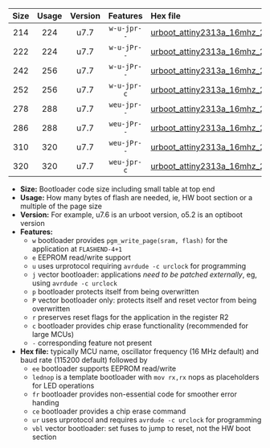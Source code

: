 |Size|Usage|Version|Features|Hex file|
|:-:|:-:|:-:|:-:|:--|
|214|224|u7.7|`w-u-jpr--`|[urboot_attiny2313a_16mhz_250000bps_lednop_ur_vbl.hex](https://raw.githubusercontent.com/stefanrueger/urboot.hex/main/mcus/attiny2313a/fcpu_16mhz/250000_bps/urboot_attiny2313a_16mhz_250000bps_lednop_ur_vbl.hex)|
|222|224|u7.7|`w-u-jPr--`|[urboot_attiny2313a_16mhz_250000bps_ur_vbl.hex](https://raw.githubusercontent.com/stefanrueger/urboot.hex/main/mcus/attiny2313a/fcpu_16mhz/250000_bps/urboot_attiny2313a_16mhz_250000bps_ur_vbl.hex)|
|242|256|u7.7|`w-u-jPr--`|[urboot_attiny2313a_16mhz_250000bps_lednop_fr_ur_vbl.hex](https://raw.githubusercontent.com/stefanrueger/urboot.hex/main/mcus/attiny2313a/fcpu_16mhz/250000_bps/urboot_attiny2313a_16mhz_250000bps_lednop_fr_ur_vbl.hex)|
|252|256|u7.7|`w-u-jpr-c`|[urboot_attiny2313a_16mhz_250000bps_lednop_fr_ce_ur_vbl.hex](https://raw.githubusercontent.com/stefanrueger/urboot.hex/main/mcus/attiny2313a/fcpu_16mhz/250000_bps/urboot_attiny2313a_16mhz_250000bps_lednop_fr_ce_ur_vbl.hex)|
|278|288|u7.7|`weu-jpr--`|[urboot_attiny2313a_16mhz_250000bps_ee_lednop_ur_vbl.hex](https://raw.githubusercontent.com/stefanrueger/urboot.hex/main/mcus/attiny2313a/fcpu_16mhz/250000_bps/urboot_attiny2313a_16mhz_250000bps_ee_lednop_ur_vbl.hex)|
|286|288|u7.7|`weu-jPr--`|[urboot_attiny2313a_16mhz_250000bps_ee_ur_vbl.hex](https://raw.githubusercontent.com/stefanrueger/urboot.hex/main/mcus/attiny2313a/fcpu_16mhz/250000_bps/urboot_attiny2313a_16mhz_250000bps_ee_ur_vbl.hex)|
|310|320|u7.7|`weu-jPr--`|[urboot_attiny2313a_16mhz_250000bps_ee_lednop_fr_ur_vbl.hex](https://raw.githubusercontent.com/stefanrueger/urboot.hex/main/mcus/attiny2313a/fcpu_16mhz/250000_bps/urboot_attiny2313a_16mhz_250000bps_ee_lednop_fr_ur_vbl.hex)|
|320|320|u7.7|`weu-jpr-c`|[urboot_attiny2313a_16mhz_250000bps_ee_lednop_fr_ce_ur_vbl.hex](https://raw.githubusercontent.com/stefanrueger/urboot.hex/main/mcus/attiny2313a/fcpu_16mhz/250000_bps/urboot_attiny2313a_16mhz_250000bps_ee_lednop_fr_ce_ur_vbl.hex)|

- **Size:** Bootloader code size including small table at top end
- **Usage:** How many bytes of flash are needed, ie, HW boot section or a multiple of the page size
- **Version:** For example, u7.6 is an urboot version, o5.2 is an optiboot version
- **Features:**
  + `w` bootloader provides `pgm_write_page(sram, flash)` for the application at `FLASHEND-4+1`
  + `e` EEPROM read/write support
  + `u` uses urprotocol requiring `avrdude -c urclock` for programming
  + `j` vector bootloader: applications *need to be patched externally*, eg, using `avrdude -c urclock`
  + `p` bootloader protects itself from being overwritten
  + `P` vector bootloader only: protects itself and reset vector from being overwritten
  + `r` preserves reset flags for the application in the register R2
  + `c` bootloader provides chip erase functionality (recommended for large MCUs)
  + `-` corresponding feature not present
- **Hex file:** typically MCU name, oscillator frequency (16 MHz default) and baud rate (115200 default) followed by
  + `ee` bootloader supports EEPROM read/write
  + `lednop` is a template bootloader with `mov rx,rx` nops as placeholders for LED operations
  + `fr` bootloader provides non-essential code for smoother error handing
  + `ce` bootloader provides a chip erase command
  + `ur` uses urprotocol and requires `avrdude -c urclock` for programming
  + `vbl` vector bootloader: set fuses to jump to reset, not the HW boot section
